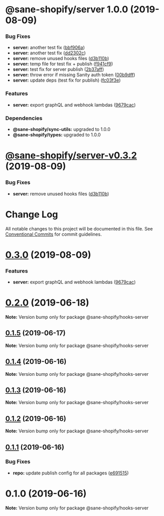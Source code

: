 # @sane-shopify/server 1.0.0 (2019-08-09)


### Bug Fixes

* **server:** another test fix ([bbf906a](https://github.com/good-idea/sane-shopify/commit/bbf906a))
* **server:** another test fix ([dd2302c](https://github.com/good-idea/sane-shopify/commit/dd2302c))
* **server:** remove unused hooks files ([d3b110b](https://github.com/good-idea/sane-shopify/commit/d3b110b))
* **server:** temp file for test fix + publish ([f941cf9](https://github.com/good-idea/sane-shopify/commit/f941cf9))
* **server:** test fix for server publish ([2b37aff](https://github.com/good-idea/sane-shopify/commit/2b37aff))
* **server:** throw error if missing Sanity auth token ([00b9dff](https://github.com/good-idea/sane-shopify/commit/00b9dff))
* **server:** update deps (test fix for publish) ([fc03f3e](https://github.com/good-idea/sane-shopify/commit/fc03f3e))


### Features

* **server:** export graphQL and webhook lambdas ([9679cac](https://github.com/good-idea/sane-shopify/commit/9679cac))





### Dependencies

* **@sane-shopify/sync-utils:** upgraded to 1.0.0
* **@sane-shopify/types:** upgraded to 1.0.0

# [@sane-shopify/server-v0.3.2](https://github.com/good-idea/sane-shopify.git/compare/v0.3.1...v0.3.2) (2019-08-09)


### Bug Fixes

* **server:** remove unused hooks files ([d3b110b](https://github.com/good-idea/sane-shopify.git/commit/d3b110b))

# Change Log

All notable changes to this project will be documented in this file.
See [Conventional Commits](https://conventionalcommits.org) for commit guidelines.

# [0.3.0](https://github.com/good-idea/sane-shopify/compare/v0.2.2...v0.3.0) (2019-08-09)

### Features

- **server:** export graphQL and webhook lambdas ([9679cac](https://github.com/good-idea/sane-shopify/commit/9679cac))

# [0.2.0](https://github.com/good-idea/sane-shopify/compare/v0.1.5...v0.2.0) (2019-06-18)

**Note:** Version bump only for package @sane-shopify/hooks-server

## [0.1.5](https://github.com/good-idea/sane-shopify/compare/v0.1.4...v0.1.5) (2019-06-17)

**Note:** Version bump only for package @sane-shopify/hooks-server

## [0.1.4](https://github.com/good-idea/sane-shopify/compare/v0.1.3...v0.1.4) (2019-06-16)

**Note:** Version bump only for package @sane-shopify/hooks-server

## [0.1.3](https://github.com/good-idea/sane-shopify/compare/v0.1.2...v0.1.3) (2019-06-16)

**Note:** Version bump only for package @sane-shopify/hooks-server

## [0.1.2](https://github.com/good-idea/sane-shopify/compare/v0.1.1...v0.1.2) (2019-06-16)

**Note:** Version bump only for package @sane-shopify/hooks-server

## [0.1.1](https://github.com/good-idea/sane-shopify/compare/v0.1.0...v0.1.1) (2019-06-16)

### Bug Fixes

- **repo:** update publish config for all packages ([e691515](https://github.com/good-idea/sane-shopify/commit/e691515))

# 0.1.0 (2019-06-16)

**Note:** Version bump only for package @sane-shopify/hooks-server
